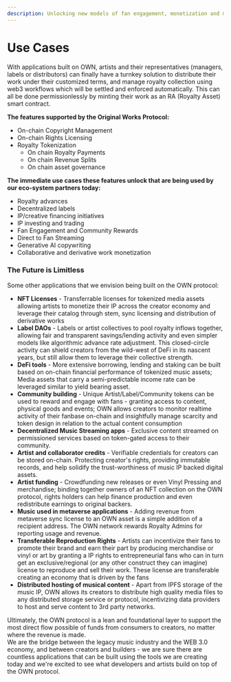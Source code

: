 ```yaml
---
description: Unlocking new models of fan engagement, monetization and music distribution
---
```


# Use Cases

With applications built on OWN, artists and their representatives (managers, labels or distributors) can finally have a turnkey solution to distribute their work under their customized terms, and manage royalty collection using web3 workflows which will be settled and enforced automatically. This can all be done permissionlessly by minting their work as an RA (Royalty Asset) smart contract.

**The features supported by the Original Works Protocol:**

* On-chain Copyright Management
* On-chain Rights Licensing
* Royalty Tokenization
  * On chain Royalty Payments
  * On chain Revenue Splits
  * On chain asset governance

**The immediate use cases these features unlock that are being used by our eco-system partners today:**

* Royalty advances
* Decentralized labels
* IP/creative financing initiatives
* IP investing and trading
* Fan Engagement and Community Rewards
* Direct to Fan Streaming
* Generative AI copywriting&#x20;
* Collaborative and derivative work monetization

### The Future is Limitless

Some other applications that we envision being built on the OWN protocol:

* **NFT Licenses** - Transferrable licenses for tokenized media assets allowing artists to monetize their IP across the creator economy and leverage their catalog through stem, sync licensing and distribution of derivative works
* **Label DAOs** - Labels or artist collectives to pool royalty inflows together, allowing fair and transparent savings/lending activity and even simpler models like algorithmic advance rate adjustment. This closed-circle activity can shield creators from the wild-west of DeFi in its nascent years, but still allow them to leverage their collective strength.
* **DeFi tools** - More extensive borrowing, lending and staking can be built based on on-chain financial performance of tokenized music assets; Media assets that carry a semi-predictable income rate can be leveraged similar to yield bearing asset.
* **Community building** - Unique Artist/Label/Community tokens can be used to reward and engage with fans - granting access to content, physical goods and events; OWN allows creators to monitor realtime activity of their fanbase on-chain and insightfully manage scarcity and token design in relation to the actual content consumption
* **Decentralized Music Streaming apps** - Exclusive content streamed on permissioned services based on token-gated access to their community.
* **Artist and collaborator credits** - Verifiable credentials for creators can be stored on-chain. Protecting creator's rights, providing immutable records, and help solidify the trust-worthiness of music IP backed digital assets.
* **Artist funding** - Crowdfunding new releases or even Vinyl Pressing and merchandise; binding together owners of an NFT collection on the OWN protocol, rights holders can help finance production and even redistribute earnings to original backers.
* **Music used in metaverse applications** - Adding revenue from metaverse sync license to an OWN asset is a simple addition of a recipient address. The OWN network rewards Royalty Admins for reporting usage and revenue.
* **Transferable Reproduction Rights** - Artists can incentivize their fans to promote their brand and earn their part by producing merchandise or vinyl or art by granting a IP rights to entrepreneurial fans who can in turn get an exclusive/regional (or any other construct they can imagine) license to reproduce and sell their work. These license are transferable creating an economy that is driven by the fans
* **Distributed hosting of musical content** - Apart from IPFS storage of the music IP, OWN allows its creators to distribute high quality media files to any distributed storage service or protocol, incentivizing data providers to host and serve content to 3rd party networks.

Ultimately, the OWN protocol is a lean and foundational layer to support the most direct flow possible of funds from consumers to creators, no matter where the revenue is made.\
We are the bridge between the legacy music industry and the WEB 3.0 economy, and between creators and builders - we are sure there are countless applications that can be built using the tools we are creating today and we're excited to see what developers and artists build on top of the OWN protocol.
